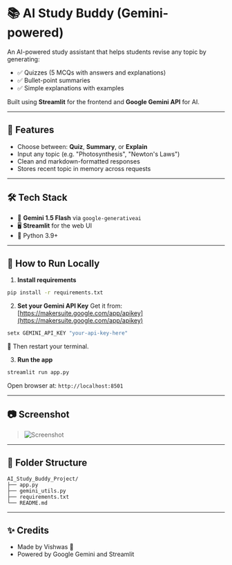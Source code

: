 # 📚 AI Study Buddy (Gemini-powered)

An AI-powered study assistant that helps students revise any topic by generating:
- ✅ Quizzes (5 MCQs with answers and explanations)
- ✅ Bullet-point summaries
- ✅ Simple explanations with examples

Built using **Streamlit** for the frontend and **Google Gemini API** for AI.

---

## 🚀 Features

- Choose between: **Quiz**, **Summary**, or **Explain**
- Input any topic (e.g. "Photosynthesis", "Newton's Laws")
- Clean and markdown-formatted responses
- Stores recent topic in memory across requests

---

## 🛠 Tech Stack

- 🧠 **Gemini 1.5 Flash** via `google-generativeai`
- 🖥 **Streamlit** for the web UI
- 🐍 Python 3.9+

---

## 🧪 How to Run Locally

1. **Install requirements**
```bash
pip install -r requirements.txt
```

2. **Set your Gemini API Key**
Get it from: [https://makersuite.google.com/app/apikey](https://makersuite.google.com/app/apikey)

```powershell
setx GEMINI_API_KEY "your-api-key-here"
```

🔁 Then restart your terminal.

3. **Run the app**
```bash
streamlit run app.py
```

Open browser at: `http://localhost:8501`

---

## 📷 Screenshot

> ![Screenshot](https://placehold.co/700x400?text=AI+Study+Buddy+Interface)

---

## 📂 Folder Structure

```
AI_Study_Buddy_Project/
├── app.py
├── gemini_utils.py
├── requirements.txt
└── README.md
```

---

## ✨ Credits

- Made by Vishwas 🧠
- Powered by Google Gemini and Streamlit
